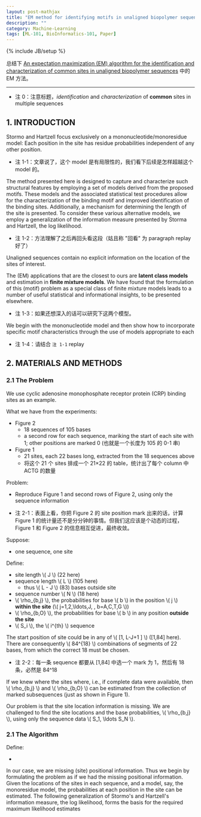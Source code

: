 ```yaml
---
layout: post-mathjax
title: "EM method for identifying motifs in unaligned biopolymer sequences (Remastered Edition)"
description: ""
category: Machine-Learning
tags: [ML-101, BioInformatics-101, Paper]
---
```

{% include JB/setup %}

总结下 [An expectation maximization (EM) algorithm for the identification and characterization of common sites in unaligned biopolymer sequences](http://www.ncbi.nlm.nih.gov/pubmed/2184437) 中的 EM 方法。

-----

* 注 0：注意标题，_identification_ and _characterization_ of **common** sites in multiple sequences

## 1. INTRODUCTION

Stormo and Hartzell focus exclusively on a mononucleotide/monoresidue model: Each position in the site has residue probabilities independent of any other position.

* 注 1-1：文章说了，这个 model 是有局限性的，我们看下后续是怎样超越这个 model 的。

The method presented here is designed to capture and characterize such structural features by employing a set of models derived from the proposed motifs. These models and the associated statistical test procedures allow for the characterization of the binding motif and improved identification of the binding sites. Additionally, a mechanism for determining the length of the site is presented. To consider these various alternative models, we employ a generalization of the information measure presented by Storma and Hartzell, the log likelihood.

* 注 1-2：方法理解了之后再回头看这段（姑且称 "回看" 为 paragraph replay 好了）

Unaligned sequences contain no explicit information on the location of the sites of interest.

The (EM) applications that are the closest to ours are **latent class models** and estimation in **finite mixture models**. We have found that the formulation of this (motif) problem as a special class of finite mixture models leads to a number of useful statistical and informational insights, to be presented elsewhere.

* 注 1-3：如果还想深入的话可以研究下这两个模型。

We begin with the mononucleotide model and then show how to incorporate specific motif characteristics through the use of models appropriate to each

* 注 1-4：请结合 `注 1-1` replay

## 2. MATERIALS AND METHODS

### 2.1 The Problem

We use cyclic adenosine monophosphate receptor protein (CRP) binding sites as an example. 

What we have from the experiments:

* Figure 2
	* 18 sequences of 105 bases
	* a second row for each sequence, mariking the start of each site with 1; other positions are marked 0 (也就是一个长度为 105 的 0-1 串)
* Figure 1
	* 21 sites, each 22 bases long, extracted from the 18 sequences above
	* 将这个 21 个 sites 排成一个 21×22 的 table，统计出了每个 column 中 ACTG 的数量

Problem:

* Reproduce Figure 1 and second rows of Figure 2, using only the sequence information

<!-- -->

* 注 2-1：表面上看，你把 Figure 2 的 site position mark 出来的话，计算 Figure 1 的统计量还不是分分钟的事情。但我们这应该是个动态的过程，Figure 1 和 Figure 2 的信息相互促进，最终收敛。

Suppose:

* one sequence, one site

Define:

* site length \\( J \\) (22 here)
* sequence length \\( L \\) (105 here)
	* thus \\( L - J \\) (83) bases outside site
* sequence number \\( N \\) (18 here)
* \\( \rho\_{b,j} \\), the probabilities for base \\( b \\) in the position \\( j \\) **within the site** (\\( j=1,2,\ldots,J, \, b=A,C,T,G \\))
* \\( \rho\_{b,O} \\), the probabilities for base \\( b \\) in any position **outside the site**
* \\( S\_i \\), the \\( i\^{th} \\) sequence
	
The start position of site could be in any of \\( \[1, L-J+1 \] \\) ([1,84] here). There are consequently \\( 84\^{18} \\) combinations of segments of 22 bases, from which the correct 18 must be chosen.

* 注 2-2：每一条 sequence 都要从 [1,84] 中选一个 mark 为 1，然后有 18 条，必然是 84^18

If we knew where the sites where, i.e., if complete data were available, then \\( \rho\_{b,j} \\) and \\( \rho\_{b,O} \\) can be estimated from the collection of marked subsequences (just as shown in Figure 1). 

Our problem is that the site location information is missing. We are challenged to find the site locations and the base probabilities, \\( \rho\_{b,j} \\), using only the sequence data \\( S\_1, \ldots S\_N \\).

### 2.1 The Algorithm

Define:

* 

In our case, we are missing (site) positional information. Thus we begin by formulating the problem as if we had the missing positional information. Given the locations of the sites in each sequence, and a model, say, the monoresidue model, the probabilities at each position in the site can be estimated. The following generalization of Stormo's and Hartzell's information measure, the log likelihood, forms the basis for the required maximum likelihood estimates